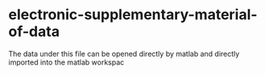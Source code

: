 # electronic-supplementary-material-of-data
The data under this file can be opened directly by matlab and directly imported into the matlab workspac
